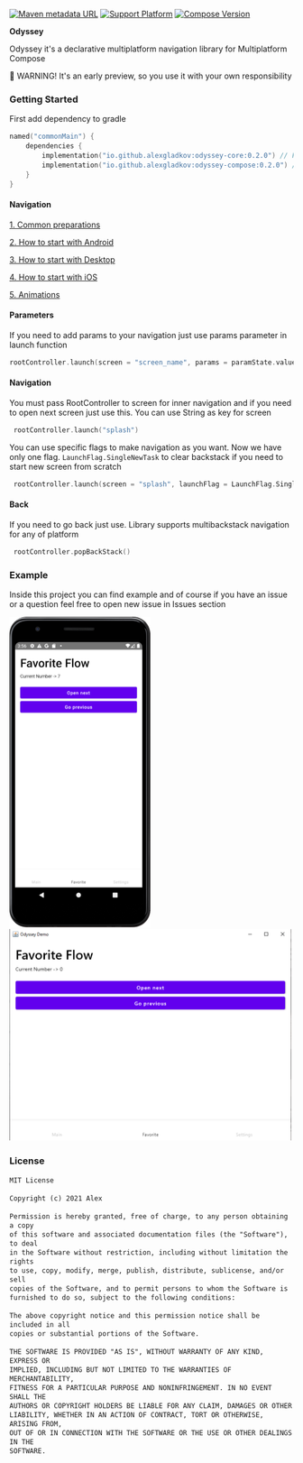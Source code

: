 [![Maven metadata URL](https://img.shields.io/maven-metadata/v?color=blue&metadataUrl=https://s01.oss.sonatype.org/service/local/repo_groups/public/content/io/github/alexgladkov/odyssey-core/maven-metadata.xml&style=for-the-badge)](https://repo.maven.apache.org/maven2/io/github/alexgladkov/)
[![Support Platform](https://img.shields.io/static/v1?label=platforms&message=windows%20|%20macos%20|%20linux%20|%20android&color=green&style=for-the-badge)](https://github.com/AlexGladkov/Odyssey/tree/main/common/common-compose)
[![Compose Version](https://img.shields.io/static/v1?label=Compose%20version&message=v%201.0.0&color=purple&style=for-the-badge)](https://www.jetbrains.com/ru-ru/lp/compose-mpp/)

**Odyssey**

Odyssey it's a declarative multiplatform navigation library for Multiplatform Compose

🚧 WARNING! It's an early preview, so you use it with your own responsibility

### Getting Started

First add dependency to gradle

```kotlin
named("commonMain") {
    dependencies {
        implementation("io.github.alexgladkov:odyssey-core:0.2.0") // For core classes
        implementation("io.github.alexgladkov:odyssey-compose:0.2.0") // For compose extensions
    }
}
```

#### Navigation

[1. Common preparations](documentation/COMMON.md)

[2. How to start with Android](documentation/ANDROID.md)

[3. How to start with Desktop](documentation/DESKTOP.md)

[4. How to start with iOS](documentation/IOS.md)

[5. Animations](documentation/ANIMATIONS.md)

#### Parameters

If you need to add params to your navigation just use params parameter in launch function

```kotlin
rootController.launch(screen = "screen_name", params = paramState.value)
```

#### Navigation

You must pass RootController to screen for inner navigation and if you need to open next screen
just use this. You can use String as key for screen

```kotlin
 rootController.launch("splash")
```

You can use specific flags to make navigation as you want. Now we have only one flag.
```LaunchFlag.SingleNewTask``` to clear backstack if you need to start new screen from scratch

```kotlin
 rootController.launch(screen = "splash", launchFlag = LaunchFlag.SingleNewTask)
```

#### Back

If you need to go back just use. Library supports multibackstack navigation for any of platform

```kotlin
 rootController.popBackStack()
```


### Example

Inside this project you can find example and of course if you have an issue or a question 
feel free to open new issue in Issues section

[<img src="screenshots/android-screen-favorite.png" width="250" height = "551" />](screenshots/android-screen-favorite.png)
[<img src="screenshots/desktop-screen-favorite.png" width="500" height = "375" />](screenshots/desktop-screen-favorite.png)

### License
```
MIT License

Copyright (c) 2021 Alex

Permission is hereby granted, free of charge, to any person obtaining a copy
of this software and associated documentation files (the "Software"), to deal
in the Software without restriction, including without limitation the rights
to use, copy, modify, merge, publish, distribute, sublicense, and/or sell
copies of the Software, and to permit persons to whom the Software is
furnished to do so, subject to the following conditions:

The above copyright notice and this permission notice shall be included in all
copies or substantial portions of the Software.

THE SOFTWARE IS PROVIDED "AS IS", WITHOUT WARRANTY OF ANY KIND, EXPRESS OR
IMPLIED, INCLUDING BUT NOT LIMITED TO THE WARRANTIES OF MERCHANTABILITY,
FITNESS FOR A PARTICULAR PURPOSE AND NONINFRINGEMENT. IN NO EVENT SHALL THE
AUTHORS OR COPYRIGHT HOLDERS BE LIABLE FOR ANY CLAIM, DAMAGES OR OTHER
LIABILITY, WHETHER IN AN ACTION OF CONTRACT, TORT OR OTHERWISE, ARISING FROM,
OUT OF OR IN CONNECTION WITH THE SOFTWARE OR THE USE OR OTHER DEALINGS IN THE
SOFTWARE.
```
